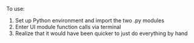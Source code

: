 To use: 
  1) Set up Python environment and import the two .py modules
  2) Enter UI module function calls via terminal
  3) Realize that it would have been quicker to just do everything by hand
